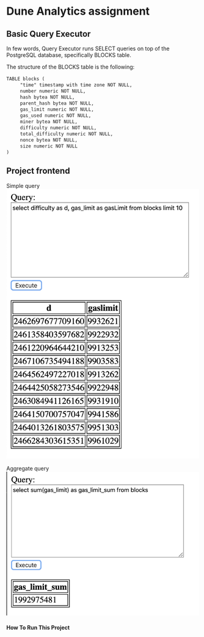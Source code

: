 # Dune Analytics assignment 
## Basic Query Executor
In few words, Query Executor runs SELECT queries on top of the PostgreSQL database, specifically BLOCKS table.

The structure of the BLOCKS table is the following:

```
TABLE blocks (
     "time" timestamp with time zone NOT NULL,
     number numeric NOT NULL,
     hash bytea NOT NULL,
     parent_hash bytea NOT NULL,
     gas_limit numeric NOT NULL,
     gas_used numeric NOT NULL,
     miner bytea NOT NULL,
     difficulty numeric NOT NULL,
     total_difficulty numeric NOT NULL,
     nonce bytea NOT NULL,
     size numeric NOT NULL
)
```
## Project frontend

Simple query
<img src="./screenshots/simple_query.png"/>

Aggregate query
<img src="./screenshots/aggregate_query.png"/>

#### How To Run This Project



